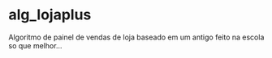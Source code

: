 # alg_lojaplus
Algoritmo de painel de vendas de loja
baseado em um antigo feito na escola so que melhor...
